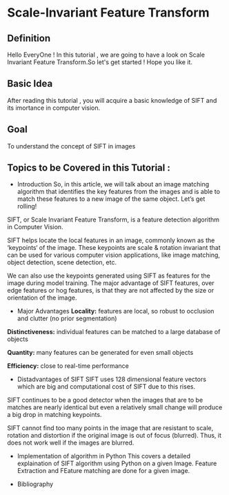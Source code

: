 # Scale-Invariant Feature Transform

## Definition

Hello EveryOne ! In this tutorial , we are going to have a look on Scale Invariant Feature Transform.So let's get started ! Hope you like it.

## Basic Idea
After reading this tutorial , you will acquire  a basic knowledge of SIFT and its imortance in computer vision.

## Goal

To understand the concept of SIFT in images

## Topics to be Covered in this Tutorial :

- Introduction
So, in this article, we will talk about an image matching algorithm that identifies the key features from the images and is able to match these features to a new image of the same object. Let’s get rolling!

SIFT, or Scale Invariant Feature Transform, is a feature detection algorithm in Computer Vision.

SIFT helps locate the local features in an image, commonly known as the ‘keypoints‘ of the image. These keypoints are scale & rotation invariant that can be used for various computer vision applications, like image matching, object detection, scene detection, etc.

We can also use the keypoints generated using SIFT as features for the image during model training. The major advantage of SIFT features, over edge features or hog features, is that they are not affected by the size or orientation of the image.

- Major Advantages
**Locality:** features are local, so robust to occlusion and clutter (no prior segmentation)

**Distinctiveness:** individual features can be matched to a large database of objects

**Quantity:** many features can be generated for even small objects

**Efficiency:** close to real-time performance

- Distadvantages of SIFT 
SIFT uses 128 dimensional feature vectors which are big and computational cost of SIFT due to this rises.

SIFT continues to be a good detector when the images that are to be matches are nearly identical but even a relatively small change will produce a big drop in matching keypoints.

SIFT cannot find too many points in the image that are resistant to scale, rotation and distortion if the original image is out of focus (blurred). Thus, it does not work well if the images are blurred.
    
- Implementation of algorithm in Python 
This covers a detailed explaination of SIFT algorithm using Python on a given Image. Feature Extraction and FEature matching are done for a given image.

  

- Bibliography
